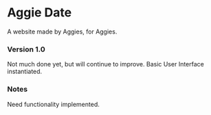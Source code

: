# Aggie Date
A website made by Aggies, for Aggies. 

### Version 1.0
Not much done yet, but will continue to improve. Basic User Interface instantiated.

### Notes
Need functionality implemented.